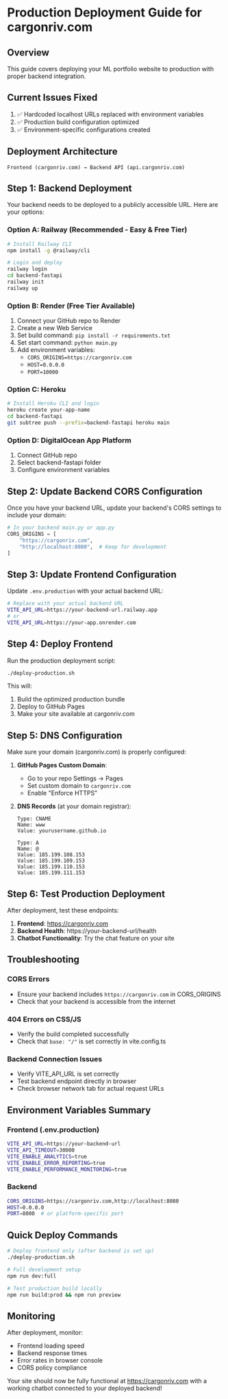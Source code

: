 # Production Deployment Guide for cargonriv.com

## Overview
This guide covers deploying your ML portfolio website to production with proper backend integration.

## Current Issues Fixed
1. ✅ Hardcoded localhost URLs replaced with environment variables
2. ✅ Production build configuration optimized
3. ✅ Environment-specific configurations created

## Deployment Architecture

```
Frontend (cargonriv.com) → Backend API (api.cargonriv.com)
```

## Step 1: Backend Deployment

Your backend needs to be deployed to a publicly accessible URL. Here are your options:

### Option A: Railway (Recommended - Easy & Free Tier)
```bash
# Install Railway CLI
npm install -g @railway/cli

# Login and deploy
railway login
cd backend-fastapi
railway init
railway up
```

### Option B: Render (Free Tier Available)
1. Connect your GitHub repo to Render
2. Create a new Web Service
3. Set build command: `pip install -r requirements.txt`
4. Set start command: `python main.py`
5. Add environment variables:
   - `CORS_ORIGINS=https://cargonriv.com`
   - `HOST=0.0.0.0`
   - `PORT=10000`

### Option C: Heroku
```bash
# Install Heroku CLI and login
heroku create your-app-name
cd backend-fastapi
git subtree push --prefix=backend-fastapi heroku main
```

### Option D: DigitalOcean App Platform
1. Connect GitHub repo
2. Select backend-fastapi folder
3. Configure environment variables

## Step 2: Update Backend CORS Configuration

Once you have your backend URL, update your backend's CORS settings to include your domain:

```python
# In your backend main.py or app.py
CORS_ORIGINS = [
    "https://cargonriv.com",
    "http://localhost:8080",  # Keep for development
]
```

## Step 3: Update Frontend Configuration

Update `.env.production` with your actual backend URL:

```bash
# Replace with your actual backend URL
VITE_API_URL=https://your-backend-url.railway.app
# or
VITE_API_URL=https://your-app.onrender.com
```

## Step 4: Deploy Frontend

Run the production deployment script:

```bash
./deploy-production.sh
```

This will:
1. Build the optimized production bundle
2. Deploy to GitHub Pages
3. Make your site available at cargonriv.com

## Step 5: DNS Configuration

Make sure your domain (cargonriv.com) is properly configured:

1. **GitHub Pages Custom Domain**: 
   - Go to your repo Settings → Pages
   - Set custom domain to `cargonriv.com`
   - Enable "Enforce HTTPS"

2. **DNS Records** (at your domain registrar):
   ```
   Type: CNAME
   Name: www
   Value: yourusername.github.io
   
   Type: A
   Name: @
   Value: 185.199.108.153
   Value: 185.199.109.153
   Value: 185.199.110.153
   Value: 185.199.111.153
   ```

## Step 6: Test Production Deployment

After deployment, test these endpoints:

1. **Frontend**: https://cargonriv.com
2. **Backend Health**: https://your-backend-url/health
3. **Chatbot Functionality**: Try the chat feature on your site

## Troubleshooting

### CORS Errors
- Ensure your backend includes `https://cargonriv.com` in CORS_ORIGINS
- Check that your backend is accessible from the internet

### 404 Errors on CSS/JS
- Verify the build completed successfully
- Check that `base: "/"` is set correctly in vite.config.ts

### Backend Connection Issues
- Verify VITE_API_URL is set correctly
- Test backend endpoint directly in browser
- Check browser network tab for actual request URLs

## Environment Variables Summary

### Frontend (.env.production)
```bash
VITE_API_URL=https://your-backend-url
VITE_API_TIMEOUT=30000
VITE_ENABLE_ANALYTICS=true
VITE_ENABLE_ERROR_REPORTING=true
VITE_ENABLE_PERFORMANCE_MONITORING=true
```

### Backend
```bash
CORS_ORIGINS=https://cargonriv.com,http://localhost:8080
HOST=0.0.0.0
PORT=8000  # or platform-specific port
```

## Quick Deploy Commands

```bash
# Deploy frontend only (after backend is set up)
./deploy-production.sh

# Full development setup
npm run dev:full

# Test production build locally
npm run build:prod && npm run preview
```

## Monitoring

After deployment, monitor:
- Frontend loading speed
- Backend response times
- Error rates in browser console
- CORS policy compliance

Your site should now be fully functional at https://cargonriv.com with a working chatbot connected to your deployed backend!
